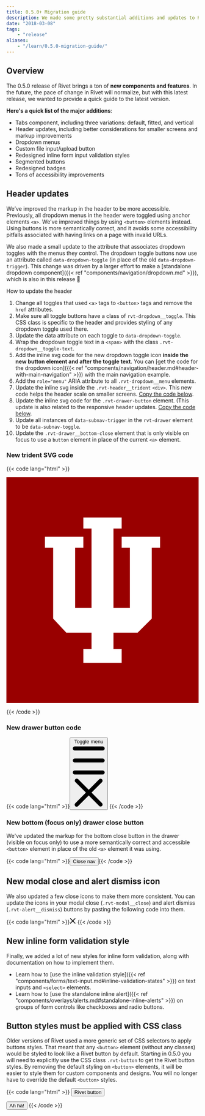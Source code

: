 ```yaml
---
title: 0.5.0+ Migration guide
description: We made some pretty substantial additions and updates to Rivet in the 0.5.0 release. Here's what you need to know.
date: "2018-03-08"
tags:
    - "release"
aliases:
    - "/learn/0.5.0-migration-guide/"
---
```

## Overview
The 0.5.0 release of Rivet brings a ton of **new components and features**. In the future, the pace of change in Rivet will normalize, but with this latest release, we wanted to provide a quick guide to the latest version.

**Here's a quick list of the major additions**:

- Tabs component, including three variations: default, fitted, and vertical
- Header updates, including better considerations for smaller screens and markup improvements
- Dropdown menus
- Custom file input/upload button
- Redesigned inline form input validation styles
- Segmented buttons
- Redesigned badges
- Tons of accessibility improvements


## Header updates
We’ve improved the markup in the header to be more accessible. Previously, all dropdown menus in the header were toggled using anchor elements `<a>`. We’ve improved things by using `<button>` elements instead. Using buttons is more semantically correct, and it avoids some accessibility pitfalls associated with having links on a page with invalid URLs.

We also made a small update to the attribute that associates dropdown toggles with the menus they control. The dropdown toggle buttons now use an attribute called `data-dropdown-toggle` (in place of the old `data-dropdown-trigger`). This change was driven by a larger effort to make a [standalone dropdown component]({{< ref "components/navigation/dropdown.md" >}}), which is also in this release 🎉

How to update the header

1. Change all toggles that used `<a>` tags to `<button>` tags and remove the `href` attributes.
2. Make sure all toggle buttons have a class of `rvt-dropdown__toggle`. This CSS class is specific to the header and provides styling of any dropdown toggle used there.
3. Update the data attribute on each toggle to `data-dropdown-toggle`.
4. Wrap the dropdown toggle text in a `<span>` with the class `.rvt-dropdown__toggle-text`.
5. Add the inline svg code for the new dropdown toggle icon **inside the new button element and after the toggle text**. You can [get the code for the dropdown icon]({{< ref "components/navigation/header.md#header-with-main-navigation" >}}) with the main navigation example.
5. Add the `role="menu"` ARIA attribute to all `.rvt-dropdown__menu` elements.
6. Update the inline svg inside the `.rvt-header__trident` `<div>`. This new code helps the header scale on smaller screens. [Copy the code below](#new-trident-svg-code).
7. Update the inline svg code for the `.rvt-drawer-button` element. (This update is also related to the responsive header updates. [Copy the code below](#new-drawer-button-code).
8. Update all instances of `data-subnav-trigger` in the `rvt-drawer` element to be `data-subnav-toggle`.
9. Update the `.rvt-drawer__bottom-close` element that is only visible on focus to use a `button` element in place of the current `<a>` element.

### New trident SVG code
{{< code lang="html" >}}<div class="rvt-header__trident">
    <svg role="img" class="rvt-header__trident-logo" xmlns="http://www.w3.org/2000/svg" viewBox="0 0 41 48" aria-describedby="iu-logo">
        <title id="iu-logo">Indiana University Logo</title>
        <rect width="41" height="48" fill="#900"/>
        <polygon points="24.59 12.64 24.59 14.98 26.34 14.98 26.34 27.78 22.84 27.78 22.84 10.9 24.59 10.9 24.59 8.57 16.41 8.57 16.41 10.9 18.16 10.9 18.16 27.78 14.66 27.78 14.66 14.98 16.41 14.98 16.41 12.64 8.22 12.64 8.22 14.98 9.97 14.98 9.97 30.03 12.77 33.02 18.16 33.02 18.16 36.52 16.41 36.52 16.41 39.43 24.59 39.43 24.59 36.52 22.84 36.52 22.84 33.02 28 33.02 31.01 30.03 31.01 14.98 32.78 14.98 32.78 12.64 24.59 12.64" fill="#fff"/>
    </svg>
</div>
{{< /code >}}

### New drawer button code
{{< code lang="html" >}}<button class="rvt-drawer-button" aria-haspopup="true" aria-expanded="false" data-drawer-toggle="mobile-drawer">
    <span class="sr-only">Toggle menu</span>
    <svg role="img" class="rvt-drawer-button-open" xmlns="http://www.w3.org/2000/svg" viewBox="0 0 16 16">
        <g fill="currentColor">
            <path d="M15,3H1A1,1,0,0,1,1,1H15a1,1,0,0,1,0,2Z"/>
            <path d="M15,9H1A1,1,0,0,1,1,7H15a1,1,0,0,1,0,2Z"/>
            <path d="M15,15H1a1,1,0,0,1,0-2H15a1,1,0,0,1,0,2Z"/>
        </g>
    </svg>
    <svg role="img" class="rvt-drawer-button-close" xmlns="http://www.w3.org/2000/svg" viewBox="0 0 16 16">
        <path fill="currentColor" d="M9.41,8l5.29-5.29a1,1,0,0,0-1.41-1.41L8,6.59,2.71,1.29A1,1,0,0,0,1.29,2.71L6.59,8,1.29,13.29a1,1,0,1,0,1.41,1.41L8,9.41l5.29,5.29a1,1,0,0,0,1.41-1.41Z"/>
    </svg>
</button>
{{< /code >}}

### New bottom (focus only) drawer close button
We've updated the markup for the bottom close button in the drawer (visible on focus only) to use a more semantically correct and accessible `<button>` element in place of the old `<a>` element it was using.

{{< code lang="html" >}}<button class="rvt-drawer__bottom-close">Close nav</button>{{< /code >}}

## New modal close and alert dismiss icon
We also updated a few close icons to make them more consistent. You can update the icons in your modal close (`.rvt-modal__close`) and alert dismiss (`.rvt-alert__dismiss`) buttons by pasting the following code into them.

{{< code lang="html" >}}<svg role="img" xmlns="http://www.w3.org/2000/svg" width="16" height="16" viewBox="0 0 16 16">
    <path fill="currentColor" d="M9.41,8l5.29-5.29a1,1,0,0,0-1.41-1.41L8,6.59,2.71,1.29A1,1,0,0,0,1.29,2.71L6.59,8,1.29,13.29a1,1,0,1,0,1.41,1.41L8,9.41l5.29,5.29a1,1,0,0,0,1.41-1.41Z"/>
</svg>
{{< /code >}}

## New inline form validation style
Finally, we added a lot of new styles for inline form validation, along with documentation on how to implement them.

- Learn how to [use the inline validation style]({{< ref "components/forms/text-input.md#inline-validation-states" >}}) on text inputs and `<select>` elements.
- Learn how to [use the standalone inline alert]({{< ref "components/overlays/alerts.md#standalone-inline-alerts" >}}) on groups of form controls like checkboxes and radio buttons.

## Button styles must be applied with CSS class
Older versions of Rivet used a more generic set of CSS selectors to apply buttons styles. That meant that any `<button>` element (without any classes) would be styled to look like a Rivet button by default. Starting in 0.5.0 you will need to explicitly use the CSS class `.rvt-button` to get the Rivet button styles. By removing the default styling on `<button>` elements, it will be easier to style them for custom components and designs. You will no longer have to override the default `<button>` styles.

{{< code lang="html" >}}<!-- Sorry, this will no longer work! -->
<button>Rivet button</button>

<!-- But, this will get you a Rivet button -->
<button class="rvt-button">Ah ha!</button>
{{< /code >}}